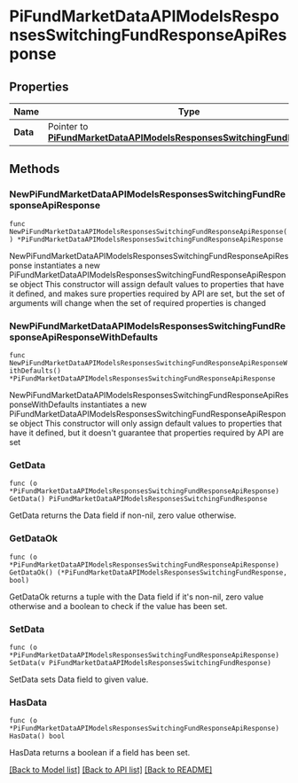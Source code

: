 # PiFundMarketDataAPIModelsResponsesSwitchingFundResponseApiResponse

## Properties

Name | Type | Description | Notes
------------ | ------------- | ------------- | -------------
**Data** | Pointer to [**PiFundMarketDataAPIModelsResponsesSwitchingFundResponse**](PiFundMarketDataAPIModelsResponsesSwitchingFundResponse.md) |  | [optional] 

## Methods

### NewPiFundMarketDataAPIModelsResponsesSwitchingFundResponseApiResponse

`func NewPiFundMarketDataAPIModelsResponsesSwitchingFundResponseApiResponse() *PiFundMarketDataAPIModelsResponsesSwitchingFundResponseApiResponse`

NewPiFundMarketDataAPIModelsResponsesSwitchingFundResponseApiResponse instantiates a new PiFundMarketDataAPIModelsResponsesSwitchingFundResponseApiResponse object
This constructor will assign default values to properties that have it defined,
and makes sure properties required by API are set, but the set of arguments
will change when the set of required properties is changed

### NewPiFundMarketDataAPIModelsResponsesSwitchingFundResponseApiResponseWithDefaults

`func NewPiFundMarketDataAPIModelsResponsesSwitchingFundResponseApiResponseWithDefaults() *PiFundMarketDataAPIModelsResponsesSwitchingFundResponseApiResponse`

NewPiFundMarketDataAPIModelsResponsesSwitchingFundResponseApiResponseWithDefaults instantiates a new PiFundMarketDataAPIModelsResponsesSwitchingFundResponseApiResponse object
This constructor will only assign default values to properties that have it defined,
but it doesn't guarantee that properties required by API are set

### GetData

`func (o *PiFundMarketDataAPIModelsResponsesSwitchingFundResponseApiResponse) GetData() PiFundMarketDataAPIModelsResponsesSwitchingFundResponse`

GetData returns the Data field if non-nil, zero value otherwise.

### GetDataOk

`func (o *PiFundMarketDataAPIModelsResponsesSwitchingFundResponseApiResponse) GetDataOk() (*PiFundMarketDataAPIModelsResponsesSwitchingFundResponse, bool)`

GetDataOk returns a tuple with the Data field if it's non-nil, zero value otherwise
and a boolean to check if the value has been set.

### SetData

`func (o *PiFundMarketDataAPIModelsResponsesSwitchingFundResponseApiResponse) SetData(v PiFundMarketDataAPIModelsResponsesSwitchingFundResponse)`

SetData sets Data field to given value.

### HasData

`func (o *PiFundMarketDataAPIModelsResponsesSwitchingFundResponseApiResponse) HasData() bool`

HasData returns a boolean if a field has been set.


[[Back to Model list]](../README.md#documentation-for-models) [[Back to API list]](../README.md#documentation-for-api-endpoints) [[Back to README]](../README.md)


